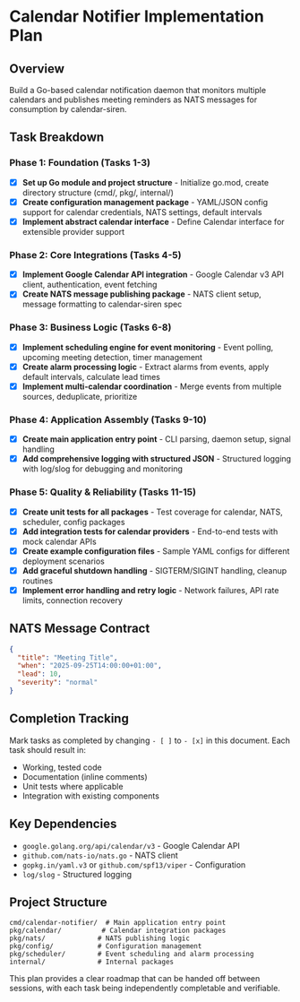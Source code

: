 # Calendar Notifier Implementation Plan

## Overview
Build a Go-based calendar notification daemon that monitors multiple calendars and publishes meeting reminders as NATS messages for consumption by calendar-siren.

## Task Breakdown

### Phase 1: Foundation (Tasks 1-3)
- [x] **Set up Go module and project structure** - Initialize go.mod, create directory structure (cmd/, pkg/, internal/)
- [x] **Create configuration management package** - YAML/JSON config support for calendar credentials, NATS settings, default intervals
- [x] **Implement abstract calendar interface** - Define Calendar interface for extensible provider support

### Phase 2: Core Integrations (Tasks 4-5)
- [x] **Implement Google Calendar API integration** - Google Calendar v3 API client, authentication, event fetching
- [x] **Create NATS message publishing package** - NATS client setup, message formatting to calendar-siren spec

### Phase 3: Business Logic (Tasks 6-8)
- [x] **Implement scheduling engine for event monitoring** - Event polling, upcoming meeting detection, timer management
- [x] **Create alarm processing logic** - Extract alarms from events, apply default intervals, calculate lead times
- [x] **Implement multi-calendar coordination** - Merge events from multiple sources, deduplicate, prioritize

### Phase 4: Application Assembly (Tasks 9-10)
- [x] **Create main application entry point** - CLI parsing, daemon setup, signal handling
- [x] **Add comprehensive logging with structured JSON** - Structured logging with log/slog for debugging and monitoring

### Phase 5: Quality & Reliability (Tasks 11-15)
- [x] **Create unit tests for all packages** - Test coverage for calendar, NATS, scheduler, config packages
- [x] **Add integration tests for calendar providers** - End-to-end tests with mock calendar APIs
- [x] **Create example configuration files** - Sample YAML configs for different deployment scenarios
- [x] **Add graceful shutdown handling** - SIGTERM/SIGINT handling, cleanup routines
- [x] **Implement error handling and retry logic** - Network failures, API rate limits, connection recovery

## NATS Message Contract
```json
{
  "title": "Meeting Title",
  "when": "2025-09-25T14:00:00+01:00",
  "lead": 10,
  "severity": "normal"
}
```

## Completion Tracking
Mark tasks as completed by changing `- [ ]` to `- [x]` in this document. Each task should result in:
- Working, tested code
- Documentation (inline comments)
- Unit tests where applicable
- Integration with existing components

## Key Dependencies
- `google.golang.org/api/calendar/v3` - Google Calendar API
- `github.com/nats-io/nats.go` - NATS client
- `gopkg.in/yaml.v3` or `github.com/spf13/viper` - Configuration
- `log/slog` - Structured logging

## Project Structure
```
cmd/calendar-notifier/  # Main application entry point
pkg/calendar/          # Calendar integration packages
pkg/nats/             # NATS publishing logic
pkg/config/           # Configuration management
pkg/scheduler/        # Event scheduling and alarm processing
internal/             # Internal packages
```

This plan provides a clear roadmap that can be handed off between sessions, with each task being independently completable and verifiable.
